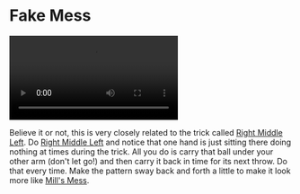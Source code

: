 # Fake Mess

![FakeMess](/videos/mp4/fakemess.mp4)

Believe it or not, this is very closely related to the trick called [Right Middle Left](rightmiddleleft). Do [Right Middle Left](rightmiddleleft) and notice that one hand is just sitting there doing nothing at times during the trick. All you do is carry that ball under your other arm (don't let go!) and then carry it back in time for its next throw. Do that every time. Make the pattern sway back and forth a little to make it look more like [Mill's Mess](millsmess).

